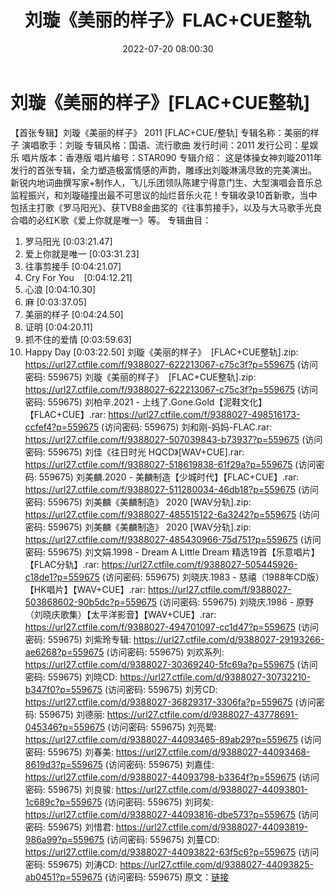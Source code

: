 ﻿---
title: 刘璇《美丽的样子》FLAC+CUE整轨
date: 2022-07-20 08:00:30
categories: WAV车载音乐、镜像
tags: 华语中文
---
# 刘璇《美丽的样子》[FLAC+CUE整轨]

【首张专辑】刘璇《美丽的样子》 2011
[FLAC+CUE/整轨]
专辑名称：美丽的样子
演唱歌手：刘璇
专辑风格：国语、流行歌曲
发行时间：2011
发行公司：星娱乐
唱片版本：香港版
唱片编号：STAR090
专辑介绍：
这是体操女神刘璇2011年发行的首张专辑，全力塑造极富情感的声韵，雕琢出刘璇淋漓尽致的完美演出。
新锐内地词曲撰写家+制作人，飞儿乐团领队陈建宁得意门生、大型演唱会音乐总监程振兴，和刘璇碰撞出最不可思议的灿烂音乐火花！专辑收录10首新歌，当中包括主打歌《罗马阳光》、获TVB8金曲奖的《往事剪接手》，以及与大马歌手光良合唱的必红K歌《爱上你就是唯一》等。
专辑曲目：
01. 罗马阳光
[0:03:21.47]
02. 爱上你就是唯一
[0:03:31.23]
03. 往事剪接手
[0:04:21.07]
04. Cry For
You    [0:04:12.21]
05. 心浪
[0:04:10.30]
06. 麻
[0:03:37.05]
07. 美丽的样子
[0:04:24.50]
08. 证明
[0:04:20.11]
09. 抓不住的爱情
[0:03:59.63]
10. Happy Day
[0:03:22.50]
刘璇《美丽的样子》  [FLAC+CUE整轨].zip: https://url27.ctfile.com/f/9388027-622213067-c75c3f?p=559675
(访问密码: 559675)
刘璇《美丽的样子》  [FLAC+CUE整轨].zip: https://url27.ctfile.com/f/9388027-622213067-c75c3f?p=559675
(访问密码: 559675)
刘柏辛.2021 - 上线了.Gone.Gold【泥鞋文化】【FLAC+CUE】.rar: https://url27.ctfile.com/f/9388027-498516173-ccfef4?p=559675
(访问密码: 559675)
刘和刚-妈妈-FLAC.rar: https://url27.ctfile.com/f/9388027-507039843-b73937?p=559675
(访问密码: 559675)
刘佳《往日时光 HQCD》[WAV+CUE].rar: https://url27.ctfile.com/f/9388027-518619838-61f29a?p=559675
(访问密码: 559675)
刘美麟.2020 - 美麟制造【少城时代】【FLAC+CUE】.rar: https://url27.ctfile.com/f/9388027-511280034-46db18?p=559675
(访问密码: 559675)
刘美麟《美麟制造》 2020 [WAV分轨].zip: https://url27.ctfile.com/f/9388027-485515122-6a3242?p=559675
(访问密码: 559675)
刘美麟《美麟制造》 2020 [WAV分轨].zip: https://url27.ctfile.com/f/9388027-485430966-75d751?p=559675
(访问密码: 559675)
刘文娟.1998 - Dream A Little Dream 精选19首【乐意唱片】【FLAC分轨】.rar: https://url27.ctfile.com/f/9388027-505445926-c18de1?p=559675
(访问密码: 559675)
刘晓庆.1983 - 慈禧（1988年CD版）【HK唱片】【WAV+CUE】.rar: https://url27.ctfile.com/f/9388027-503868602-90b5dc?p=559675
(访问密码: 559675)
刘晓庆.1986 - 原野（刘晓庆歌集）【太平洋影音】【WAV+CUE】.rar: https://url27.ctfile.com/f/9388027-494701097-cc1d47?p=559675
(访问密码: 559675)
刘紫玲专辑: https://url27.ctfile.com/d/9388027-29193266-ae6268?p=559675
(访问密码: 559675)
刘欢系列: https://url27.ctfile.com/d/9388027-30369240-5fc69a?p=559675
(访问密码: 559675)
刘晓CD: https://url27.ctfile.com/d/9388027-30732210-b347f0?p=559675
(访问密码: 559675)
刘芳CD: https://url27.ctfile.com/d/9388027-36829317-3306fa?p=559675
(访问密码: 559675)
刘德丽: https://url27.ctfile.com/d/9388027-43778691-045346?p=559675
(访问密码: 559675)
刘亮鹭: https://url27.ctfile.com/d/9388027-44093465-89ab29?p=559675
(访问密码: 559675)
刘春美: https://url27.ctfile.com/d/9388027-44093468-8619d3?p=559675
(访问密码: 559675)
刘嘉佳: https://url27.ctfile.com/d/9388027-44093798-b3364f?p=559675
(访问密码: 559675)
刘良骏: https://url27.ctfile.com/d/9388027-44093801-1c689c?p=559675
(访问密码: 559675)
刘珂矣: https://url27.ctfile.com/d/9388027-44093816-dbe573?p=559675
(访问密码: 559675)
刘惜君: https://url27.ctfile.com/d/9388027-44093819-986a99?p=559675
(访问密码: 559675)
刘蔓CD: https://url27.ctfile.com/d/9388027-44093822-63f5c6?p=559675
(访问密码: 559675)
刘涛CD: https://url27.ctfile.com/d/9388027-44093825-ab0451?p=559675
(访问密码: 559675)
原文：[链接](https://blog.sina.com.cn/s/blog_1647c7e7601030ygc.html)